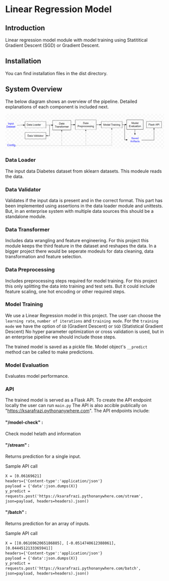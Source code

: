 # Linear Regression Model 

## Introduction

Linear regression model module with model training using Statititical Gradient Descent (SGD) or Gradient Descent. 

## Installation 
You can find installation files in the dist directory.

## System Overview

The below diagram shows an overview of the pipeline. Detailed explanations of each component is included next.

![overview.png](overview.png)

### Data Loader

The input data Diabetes dataset from sklearn datasets. This modeule reads the data.

### Data Validator

Validates if the input data is present and in the correct format. 
This part has been implemented using assertions in the data loader module and unittests. But, in an enterprise system with multiple data sources this should be a standalone module.

### Data Transformer

Includes data wrangling and feature engineering. For this project this module keeps the third feature in the dataset and reshapes the data. In a bigger project there would be seperate modeuls for data cleaning, data transformation and feature selection. 

### Data Preprocessing

Includes preprocessing steps required for model training. For this project this only splitting the data into training and test sets. But it could include feature scaling, one hot encoding or other required steps.

### Model Training

We use a Linear Regression model in this project. The user can choose the `learning rate`, `number of iterations` and `training mode`. For the `training mode` we have the option of `GD` (Gradient Descent) or `SGD` (Statistical Gradient Descent)
No hyper parameter optimization or cross validation is used, but in an enterprise pipeline we should include those steps.

The trained model is saved as a pickle file. Model object's `__predict` method can be called to make predictions.

### Model Evaluation

Evaluates model performance.

### API

The trained model is served as a Flask API. To create the API endpoint locally the user can run `main.py`
The API is also accible publically on "https://ksarafrazi.pythonanywhere.com". The API endpoints include:

#### "/model-check" :
Check model helath and information

#### "/stream" :
Returns prediction for a single input.

Sample API call
```
X = [0.06169621]
headers={'Content-type':'application/json'}
payload = {'data':json.dumps(X)}
y_predict = requests.post('https://ksarafrazi.pythonanywhere.com/stream', json=payload, headers=headers).json()
```

#### "/batch" :
Returns prediction for an array of inputs.

Sample API call
```
X = [[0.0616962065186885], [-0.0514740612388061], [0.0444512133365941]]
headers={'Content-type':'application/json'}
payload = {'data':json.dumps(X)}
y_predict = requests.post('https://ksarafrazi.pythonanywhere.com/batch', json=payload, headers=headers).json()
```

